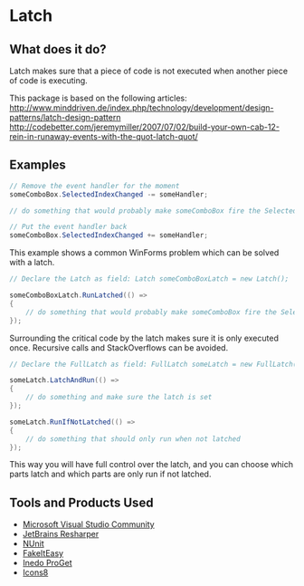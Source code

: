 # Latch

## What does it do?
Latch makes sure that a piece of code is not executed when another piece of code is executing.

This package is based on the following articles: 
http://www.minddriven.de/index.php/technology/development/design-patterns/latch-design-pattern
http://codebetter.com/jeremymiller/2007/07/02/build-your-own-cab-12-rein-in-runaway-events-with-the-quot-latch-quot/

## Examples
```C#
// Remove the event handler for the moment
someComboBox.SelectedIndexChanged -= someHandler;

// do something that would probably make someComboBox fire the SelectedIndexChanged event

// Put the event handler back
someComboBox.SelectedIndexChanged += someHandler;
```

This example shows a common WinForms problem which can be solved with a latch.

```C#
// Declare the Latch as field: Latch someComboBoxLatch = new Latch();

someComboBoxLatch.RunLatched(() =>
{
    // do something that would probably make someComboBox fire the SelectedIndexChanged event
});
```
Surrounding the critical code by the latch makes sure it is only executed once. Recursive calls and StackOverflows can be avoided.

```C#
// Declare the FullLatch as field: FullLatch someLatch = new FullLatch();

someLatch.LatchAndRun(() =>
{
    // do something and make sure the latch is set
});

someLatch.RunIfNotLatched(() =>
{
    // do something that should only run when not latched
});
```
This way you will have full control over the latch, and you can choose which parts latch 
and which parts are only run if not latched.

## Tools and Products Used
* [Microsoft Visual Studio Community](https://www.visualstudio.com)
* [JetBrains Resharper](https://www.jetbrains.com/resharper/)
* [NUnit](https://www.nunit.org/)
* [FakeItEasy](https://fakeiteasy.github.io/)
* [Inedo ProGet](https://inedo.com/proget)
* [Icons8](https://icons8.com/)